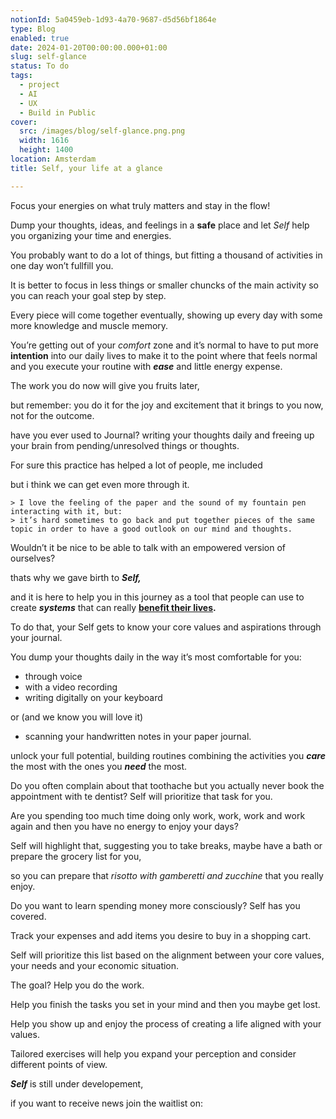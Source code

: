 ```yaml
---
notionId: 5a0459eb-1d93-4a70-9687-d5d56bf1864e
type: Blog
enabled: true
date: 2024-01-20T00:00:00.000+01:00
slug: self-glance
status: To do
tags:
  - project
  - AI
  - UX
  - Build in Public
cover:
  src: /images/blog/self-glance.png.png
  width: 1616
  height: 1400
location: Amsterdam
title: Self, your life at a glance

---
```


Focus your energies on what truly matters and stay in the flow!


Dump your thoughts, ideas, and feelings in a **safe** place and let
_Self_ help you organizing your time and energies.


You probably want to do a lot of things, but fitting a thousand of activities in one day won’t fullfill you.


It is better to focus in less things or smaller chuncks of the main activity so you can reach your goal step by step.


Every piece will come together eventually, showing up every day with some more knowledge and muscle memory.


You’re getting out of your _comfort_ zone and it’s normal to have to put more **intention** into our daily lives to make it to the point where that feels normal and you execute your routine with _**ease**_ and little energy expense.


The work you do now will give you fruits later,


but remember:
you do it for the joy and excitement that it brings to you now, not for the outcome.


have you ever used to Journal? writing your thoughts daily and freeing up your brain from pending/unresolved things or thoughts.


For sure this practice has helped a lot of people, me included


but i think we can get even more through it.


	> I love the feeling of the paper and the sound of my fountain pen interacting with it, but:   
	> it’s hard sometimes to go back and put together pieces of the same topic in order to have a good outlook on our mind and thoughts.


Wouldn’t it be nice to be able to talk with an empowered version of ourselves? 


thats why we gave birth to _**Self,**_ 


and it is here to help you in this journey as a tool that people can use to create _**systems**_ that can really <u>**benefit their lives**</u>**.**


To do that, your Self gets to know your core values and aspirations through your journal.


You dump your thoughts daily in the way it’s most comfortable for you:

- through voice
- with a video recording
- writing digitally on your keyboard

or (and we know you will love it)

- scanning your handwritten notes in your paper journal.

unlock your full potential, building routines combining the activities you _**care**_ the most with the ones you _**need**_ the most.



Do you often complain about that toothache but you actually never book the appointment with te dentist?
Self will prioritize that task for you.



Are you spending too much time doing only work, work, work and work again and then you have no energy to enjoy your days?


Self will highlight that,
suggesting you to take breaks, maybe have a bath or prepare the grocery list for you,


so you can prepare that _risotto with gamberetti and zucchine_ that you really enjoy.


Do you want to learn spending money more consciously?
Self has you covered.


Track your expenses and add items you desire to buy in a shopping cart.


Self will prioritize this list based on the alignment between your core values, your needs and your economic situation.


The goal?
Help you do the work.


Help you finish the tasks you set in your mind and then you maybe get lost.


Help you show up and enjoy the process of creating a life aligned with your values.


Tailored exercises will help you expand your perception and consider different points of view.


_**Self**_ is still under developement,


if you want to receive news join the waitlist on:


